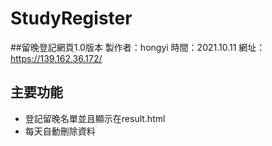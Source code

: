 # StudyRegister
##留晚登記網頁1.0版本
製作者：hongyi
時間：2021.10.11
網址：https://139.162.36.172/

## 主要功能
* 登記留晚名單並且顯示在result.html
* 每天自動刪除資料
